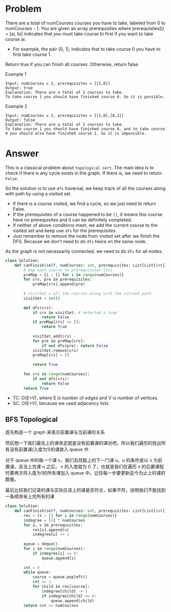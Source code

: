# Problem
There are a total of numCourses courses you have to take, labeled from 0 to numCourses - 1. You are given an array prerequisites where prerequisites[i] = [ai, bi] indicates that you must take course bi first if you want to take course ai.

- For example, the pair [0, 1], indicates that to take course 0 you have to first take course 1.

Return true if you can finish all courses. Otherwise, return false.

Example 1
```
Input: numCourses = 2, prerequisites = [[1,0]]
Output: true
Explanation: There are a total of 2 courses to take. 
To take course 1 you should have finished course 0. So it is possible.
```

Example 2
```
Input: numCourses = 2, prerequisites = [[1,0],[0,1]]
Output: false
Explanation: There are a total of 2 courses to take. 
To take course 1 you should have finished course 0, and to take course 0 you should also have finished course 1. So it is impossible.
```
# Answer
This is a classical problem about `topological sort`. The main idea is to check if there is any cycle exists in the graph. If there is, we need to return `False`.

So the solution is to use `dfs` traversal, we keep track of all the courses along with path by using a visited set. 
- If there is a course visited, we find a cycle, so we just need to return False. 
- If the prerequisites of a course happened to be `[]`, it means this course have no prerequisites and it can be definitely completed.
- If neither of above conditions meet, we add the current course to the visited set and keep use `dfs` for the prerequisites. 
- Just remember to remove the node from visited set after we finish the DFS. Because we don't need to do `dfs` twice on the same node.

As the graph is not necessarily connected, we need to do `dfs` for all nodes.


```python
class Solution:
    def canFinish(self, numCourses: int, prerequisites: List[List[int]]) -> bool:
        # map each course to prerequisites list
        preMap = {i : [] for i in range(numCourses)}
        for crs, pre in prerequisites:
            preMap[crs].append(pre)
        
        # visitSet = all the courses along with the current path
        visitSet = set()
        
        def dfs(crs):
            if crs in visitSet: # detected a loop
                return False
            if preMap[crs] == []:
                return True
            
            visitSet.add(crs)
            for pre in preMap[crs]:
                if not dfs(pre): return False
            visitSet.remove(crs)
            preMap[crs] = []
            
            return True
        
        for crs in range(numCourses):
            if not dfs(crs):
                return False
        return True
```
- TC: O(E+V), where E is number of edges and V is number of vertices.
- SC: O(E+V), because we used adjacency lists

## BFS Topological
首先构造一个 graph 来表示前置课与当前课的关系

然后想一下我们最先上的课肯定就是没有前置课的课对吧，所以我们遍历的找出所有没有前置课(入度为1)的课放入 queue 中

对于 queue 中的每一个课 v，我们去找能上的下一门课 u，u 的条件是以 v 为前置课，且当上完课 u 之后， v 的入度就为 0 了，也就是我们在遍历 v 的后置课程时要再次将入度为1的所有课加入 queue 中。记住每一步要更新迄今为止上的课的数量。

最后比较我们记录的课与实际应该上的课是否符合，如果不符，说明我们不能找到一条顺序来上完所有的课

```python
class Solution:
    def canFinish(self, numCourses: int, prerequisites: List[List[int]]) -> bool:
        res = {i : [] for i in range(numCourses)}
        indegree = [0] * numCourses
        for u, v in prerequisites:
            res[v].append(u)
            indegree[u] += 1
            
        queue = deque()
        for i in range(numCourses):
            if indegree[i] == 0:
                queue.append(i)
        
        cnt = 0
        while queue:
            course = queue.popleft()
            cnt += 1
            for child in res[course]:
                indegree[child] -= 1
                if indegree[child] == 0:
                    queue.append(child)
        return cnt == numCourses
```